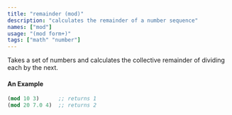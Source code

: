 ```yaml
---
title: "remainder (mod)"
description: "calculates the remainder of a number sequence"
names: ["mod"]
usage: "(mod form+)"
tags: ["math" "number"]
---
```


Takes a set of numbers and calculates the collective remainder of dividing each by the next.

#### An Example

```scheme
(mod 10 3)      ;; returns 1
(mod 20 7.0 4)  ;; returns 2
```
